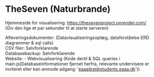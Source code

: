 # TheSeven (Naturbrande)

Hjemmeside for visualisering: https://thesevenproject.onrender.com/<br>
(Giv den lige et par sekunder til at starte serveren)

Afleveringsdokumenter: (Datavisualiseringsoplæg, dataforståelse ERD diagrammer & sql calls)<br>
CSV filer: Selvforklarende<br>
Databasebackup: Selvforklarende<br>
Website: - Webvisualisering (Kode dertil & SQL queries i main.js(Databaseinformationer fjernet herfra, relevante undervisere er inviteret eller kan anmode adgang: 'eaaajbst@students.eaaa.dk'))<br>
